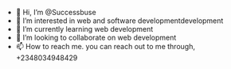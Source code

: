 - 👋 Hi, I’m @Successbuse
- 👀 I’m interested in web and software developmentdevelopment
- 🌱 I’m currently learning web development
- 💞️ I’m looking to collaborate on web development
- 📫 How to reach me. you can reach out to me through, +2348034948429

<!---
Successbuse/Successbuse is a ✨ special ✨ repository because its `README.md` (this file) appears on your GitHub profile.
You can click the Preview link to take a look at your changes.
--->

